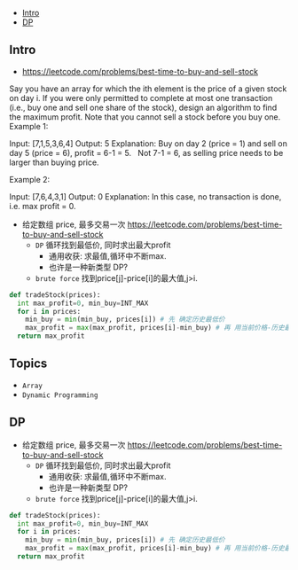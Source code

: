 - [Intro](#intro)
- [DP](#dp)

## Intro

- https://leetcode.com/problems/best-time-to-buy-and-sell-stock

Say you have an array for which the ith element is the price of a given stock on day i.
If you were only permitted to complete at most one transaction (i.e., buy one and sell one share of the stock), design an algorithm to find the maximum profit.
Note that you cannot sell a stock before you buy one.
Example 1:

Input: [7,1,5,3,6,4]
Output: 5
Explanation: Buy on day 2 (price = 1) and sell on day 5 (price = 6), profit = 6-1 = 5.
             Not 7-1 = 6, as selling price needs to be larger than buying price.

Example 2:

Input: [7,6,4,3,1]
Output: 0
Explanation: In this case, no transaction is done, i.e. max profit = 0.


- 给定数组 price, 最多交易一次 https://leetcode.com/problems/best-time-to-buy-and-sell-stock
  - `DP` 循环找到最低价, 同时求出最大profit
    - 通用收获: 求最值,循环中不断max.
    - 也许是一种新类型 DP?
  - `brute force` 找到price[j]-price[i]的最大值,j>i.


```py
def tradeStock(prices):
  int max_profit=0, min_buy=INT_MAX
  for i in prices:
    min_buy = min(min_buy, prices[i]) # 先 确定历史最低价
    max_profit = max(max_profit, prices[i]-min_buy) # 再 用当前价格-历史最低价,作为利润
  return max_profit
```



## Topics

- `Array`
- `Dynamic Programming`


## DP
- 给定数组 price, 最多交易一次 https://leetcode.com/problems/best-time-to-buy-and-sell-stock
  - `DP` 循环找到最低价, 同时求出最大profit
    - 通用收获: 求最值,循环中不断max.
    - 也许是一种新类型 DP?
  - `brute force` 找到price[j]-price[i]的最大值,j>i.


```py
def tradeStock(prices):
  int max_profit=0, min_buy=INT_MAX
  for i in prices:
    min_buy = min(min_buy, prices[i]) # 先 确定历史最低价
    max_profit = max(max_profit, prices[i]-min_buy) # 再 用当前价格-历史最低价,作为利润
  return max_profit
```
